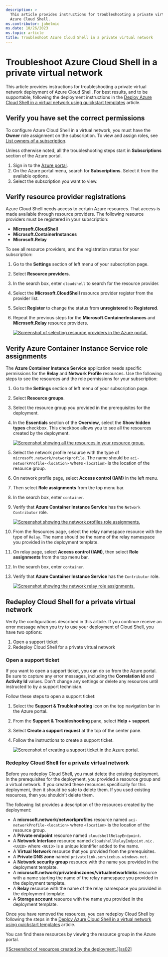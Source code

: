 ```yaml
---
description: >
  This article provides instructions for troubleshooting a private virtual network deployment of
  Azure Cloud Shell.
ms.contributor: jahelmic
ms.date: 10/26/2023
ms.topic: article
title: Troubleshoot Azure Cloud Shell in a private virtual network
---
```

# Troubleshoot Azure Cloud Shell in a private virtual network

This article provides instructions for troubleshooting a private virtual network deployment of Azure
Cloud Shell. For best results, and to be supportable, following the deployment instructions in the
[Deploy Azure Cloud Shell in a virtual network using quickstart templates][03] article.

## Verify you have set the correct permissions

To configure Azure Cloud Shell in a virtual network, you must have the **Owner** role assignment on
the subscription. To view and assign roles, see [List owners of a subscription][01].

Unless otherwise noted, all the troubleshooting steps start in **Subscriptions** section of the
Azure portal.

1. Sign in to the [Azure portal][02].
1. On the Azure portal menu, search for **Subscriptions**. Select it from the available options.
1. Select the subscription you want to view.

## Verify resource provider registrations

Azure Cloud Shell needs access to certain Azure resources. That access is made available through
resource providers. The following resource providers must be registered in your subscription:

- **Microsoft.CloudShell**
- **Microsoft.ContainerInstances**
- **Microsoft.Relay**

To see all resource providers, and the registration status for your subscription:

1. Go to the **Settings** section of left menu of your subscription page.
1. Select **Resource providers**.
1. In the search box, enter `cloudshell` to search for the resource provider.
1. Select the **Microsoft.CloudShell** resource provider register from the provider list.
1. Select **Register** to change the status from **unregistered** to **Registered**.
1. Repeat the previous steps for the **Microsoft.ContainerInstances** and **Microsoft.Relay**
   resource providers.

   [![Screenshot of selecting resource providers in the Azure portal.][ss01a]][ss01x]

## Verify Azure Container Instance Service role assignments

The **Azure Container Instance Service** application needs specific permissions for the **Relay**
and **Network Profile** resources. Use the following steps to see the resources and the role
permissions for your subscription:

1. Go to the **Settings** section of left menu of your subscription page.
1. Select **Resource groups**.
1. Select the resource group you provided in the prerequisites for the deployment.
1. In the **Essentials** section of the **Overview**, select the **Show hidden types** checkbox.
   This checkbox allows you to see all the resources created by the deployment.

   [![Screenshot showing all the resources in your resource group.][ss02a]][ss02x]

1. Select the network profile resource with the type of `microsoft.network/networkprofile`. The name
   should be `aci-networkProfile-<location>` where `<location>` is the location of the resource
   group.
1. On network profile page, select **Access control (IAM)** in the left menu.
1. Then select **Role assignments** from the top menu bar.
1. In the search box, enter `container`.
1. Verify that **Azure Container Instance Service** has the `Network Contributor` role.

   [![Screenshot showing the network profiles role assignments.][ss03a]][ss03x]

1. From the Resources page, select the relay namespace resource with the type of `Relay`. The name
   should be the name of the relay namespace you provided in the deployment template.
1. On relay page, select **Access control (IAM)**, then select **Role assignments** from the top
   menu bar.
1. In the search box, enter `container`.
1. Verify that **Azure Container Instance Service** has the `Contributor` role.

   [![Screenshot showing the network relay role assignments.][ss04a]][ss04x]

## Redeploy Cloud Shell for a private virtual network

Verify the configurations described in this article. If you continue receive an error message when
you try to use your deployment of Cloud Shell, you have two options:

1. Open a support ticket
1. Redeploy Cloud Shell for a private virtual network

### Open a support ticket

If you want to open a support ticket, you can do so from the Azure portal. Be sure to capture any
error messages, including the **Correlation Id** and **Activity Id** values. Don't change any
settings or delete any resources until instructed to by a support technician.

Follow these steps to open a support ticket:

1. Select the **Support & Troubleshooting** icon on the top navigation bar in the Azure portal.
1. From the **Support & Troubleshooting** pane, select **Help + support**.
1. Select **Create a support request** at the top of the center pane.
1. Follow the instructions to create a support ticket.

   [![Screenshot of creating a support ticket in the Azure portal.][ss05a]][ss05x]

### Redeploy Cloud Shell for a private virtual network

Before you redeploy Cloud Shell, you must delete the existing deployment. In the prerequisites for
the deployment, you provided a resource group and a virtual network. If you created these resources
specifically for this deployment, then it should be safe to delete them. If you used existing
resources, then you shouldn't delete them.

The following list provides a description of the resources created by the deployment:

- A **microsoft.network/networkprofiles** resource named `aci-networkProfile-<location>` where
  `<location>` is the location of the resource group.
- A **Private endpoint** resource named `cloudshellRelayEndpoint`.
- A **Network Interface** resource named `cloudshellRelayEndpoint.nic.<UUID>` where `<UUID>` is a
  unique identifier added to the name.
- A **Virtual Network** resource that you provided from the prerequisites.
- A **Private DNS zone** named `privatelink.servicebus.windows.net`.
- A **Network security group** resource with the name you provided in the deployment template.
- A **microsoft.network/privatednszones/virtualnetworklinks** resource with a name starting the name
  of the relay namespace you provided in the deployment template.
- A **Relay** resource with the name of the relay namespace you provided in the deployment template.
- A **Storage account** resource with the name you provided in the deployment template.

Once you have removed the resources, you can redeploy Cloud Shell by following the steps in the
[Deploy Azure Cloud Shell in a virtual network using quickstart templates][03] article.

You can find these resources by viewing the resource group in the Azure portal.

[![Screenshot of resources created by the deployment.][ss02]][ss02x]

<!-- link references -->
[01]: /azure/role-based-access-control/role-assignments-list-portal#list-owners-of-a-subscription
[02]: https://portal.azure.com/
[03]: quickstart-deploy-vnet.md

[ss01a]: media/troubleshooting/resource-provider.png
[ss01x]: media/troubleshooting/resource-provider.png#lightbox
[ss02a]: media/troubleshooting/show-resource-group.png
[ss02x]: media/troubleshooting/show-resource-group.png#lightbox
[ss03a]: media/troubleshooting/network-profile-role.png
[ss03x]: media/troubleshooting/network-profile-role.png#lightbox
[ss04a]: media/troubleshooting/relay-namespace-role.png
[ss04x]: media/troubleshooting/relay-namespace-role.png#lightbox
[ss05a]: media/troubleshooting/create-support-ticket.png
[ss05x]: media/troubleshooting/create-support-ticket.png#lightbox
